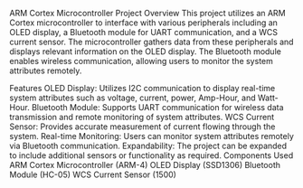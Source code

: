 ARM Cortex Microcontroller Project
Overview
This project utilizes an ARM Cortex microcontroller to interface with various peripherals including an OLED display, a Bluetooth module for UART communication, and a WCS current sensor. 
The microcontroller gathers data from these peripherals and displays relevant information on the OLED display. The Bluetooth module enables wireless communication, allowing users to monitor the system attributes remotely.

Features
OLED Display: Utilizes I2C communication to display real-time system attributes such as voltage, current, power, Amp-Hour, and Watt-Hour.
Bluetooth Module: Supports UART communication for wireless data transmission and remote monitoring of system attributes.
WCS Current Sensor: Provides accurate measurement of current flowing through the system.
Real-time Monitoring: Users can monitor system attributes remotely via Bluetooth communication.
Expandability: The project can be expanded to include additional sensors or functionality as required.
Components Used
ARM Cortex Microcontroller (ARM-4)
OLED Display (SSD1306)
Bluetooth Module (HC-05)
WCS Current Sensor (1500)

